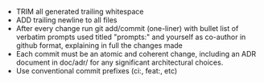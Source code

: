 - TRIM all generated trailing whitespace
- ADD trailing newline to all files
- After every change run git add/commit (one-liner) with bullet list of verbatim prompts used titled "prompts:" and yourself as co-author in github format, explaining in full the changes made
- Each commit must be an atomic and coherent change, including an ADR document in doc/adr/ for any significant architectural choices.
- Use conventional commit prefixes (ci:, feat:, etc)
